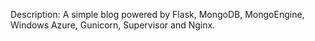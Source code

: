 Description:
  A simple blog powered by Flask, MongoDB, MongoEngine, Windows Azure, Gunicorn, Supervisor and Nginx.

